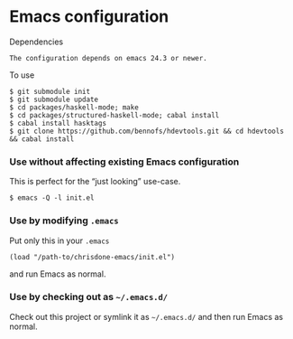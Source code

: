 # Emacs configuration

Dependencies

    The configuration depends on emacs 24.3 or newer.

To use

    $ git submodule init
    $ git submodule update
    $ cd packages/haskell-mode; make
    $ cd packages/structured-haskell-mode; cabal install
    $ cabal install hasktags
    $ git clone https://github.com/bennofs/hdevtools.git && cd hdevtools && cabal install

### Use without affecting existing Emacs configuration

This is perfect for the “just looking” use-case.

    $ emacs -Q -l init.el

### Use by modifying `.emacs`

Put only this in your `.emacs`

    (load "/path-to/chrisdone-emacs/init.el")

and run Emacs as normal.

### Use by checking out as `~/.emacs.d/`

Check out this project or symlink it as `~/.emacs.d/` and then run
Emacs as normal.
